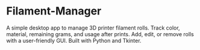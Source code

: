 # Filament-Manager
A simple desktop app to manage 3D printer filament rolls. Track color, material, remaining grams, and usage after prints. Add, edit, or remove rolls with a user-friendly GUI. Built with Python and Tkinter.
